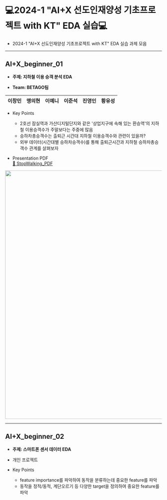 # 💻2024-1 "AI+X 선도인재양성 기초프로젝트 with KT" EDA 실습💻
- 2024-1 "AI+X 선도인재양성 기초프로젝트 with KT" EDA 실습 과제 모음
---

## AI+X_beginner_01
- **주제: 지하철 이용 승객 분석 EDA**
  
- **Team: BETAGO팀**

| 이창민 | 맹의현 | 이예니 | 이준석 | 진영인 | 황유성 |
|:------:|:------:|:------:|:------:|:------:|:------:|

- Key Points
    - 2호선 잠실역과 가산디지털단지와 같은 '상업지구에 속해 있는 환승역'의 지하철 이용승객수가 주말보다는 주중에 많음
    - 승하차총승객수는 출퇴근 시간대 지하철 이용승객수와 관련이 있을까?
    - 외부 데이터(시간대별 승하차승객수)를 통해 출퇴근시간과 지하철 승하차총승객수 관계를 살펴보자
    
- Presentation PDF<br />
[📄 StopWalking_PDF](https://github.com/maeng99/AI-X_Beginner/blob/main/AI%2BX_beginner_01/%EC%A7%80%ED%95%98%EC%B2%A0%20%EC%9D%B4%EC%9A%A9%EC%8A%B9%EA%B0%9D%20EDA%20%ED%94%84%EB%A1%9C%EC%A0%9D%ED%8A%B8_%EC%B5%9C%EC%A2%85%EB%B3%B8.pdf)
<img src="https://github.com/user-attachments/assets/186ee53d-8c8d-40e5-8402-629526318e1e" width="800px" />

---
## AI+X_beginner_02
- **주제: 스마트폰 센서 데이터 EDA**

- 개인 프로젝트

- Key Points
    - feature importance를 파악하여 동작을 분류하는데 중요한 feature를 파악
    - 동작을 정적/동적, 계단오르기 등 다양한 target을 정의하여 중요한 feature를 파악
